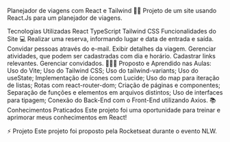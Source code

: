 Planejador de viagens com React e Tailwind 🧳📱
Projeto de um site usando React.Js para um planejador de viagens.

Tecnologias Utilizadas
React
TypeScript
Tailwind CSS
Funcionalidades do Site 💻
Realizar uma reserva, informando lugar e data de entrada e saída.
Convidar pessoas através do e-mail.
Exibir detalhes da viagem.
Gerenciar atividades, que podem ser cadastradas com dia e horário.
Cadastrar links relevantes.
Gerenciar convidados.
👩🏻‍💻 Proposto e Aprendido nas Aulas:
Uso do Vite;
Uso do Tailwind CSS;
Uso do tailwind-variants;
Uso do useState;
Implementação de ícones com Lucide;
Uso do map para iteração de listas;
Rotas com react-router-dom;
Criação de páginas e componentes;
Separação de funções e elementos em arquivos distintos;
Uso de interfaces para tipagem;
Conexão do Back-End com o Front-End utilizando Axios.
📚 Conhecimentos Praticados
Este projeto foi uma oportunidade para treinar e aprimorar meus conhecimentos em React!

⚡ Projeto
Este projeto foi proposto pela Rocketseat durante o evento NLW.
